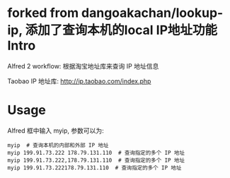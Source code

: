 forked from dangoakachan/lookup-ip, 添加了查询本机的local IP地址功能
Intro
=====

Alfred 2 workflow: 根据淘宝地址库来查询 IP 地址信息

Taobao IP 地址库: http://ip.taobao.com/index.php

Usage
=====

Alfred 框中输入 myip, 参数可以为:

    myip  # 查询本机的内部和外部 IP 地址
    myip 199.91.73.222 178.79.131.110  # 查询指定的多个 IP 地址
    myip 199.91.73.222,178.79.131.110  # 查询指定的多个 IP 地址
    myip 199.91.73.222178.79.131.110  # 查询指定的多个 IP 地址
